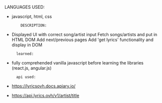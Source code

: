 
LANGUAGES USED: 
* javascript, html, css         
          
          DESCRIPTION:

* Displayed UI with correct song/artist input
Fetch songs/artists and put in HTML DOM
Add next/previous pages
Add 'get lyrics' functionality and display in DOM


        learned: 
* fully comprehended vanilla javascript before
learning the libraries (react.js, angular.js)

        api used:
 * https://lyricsovh.docs.apiary.io/
 * https://api.lyrics.ovh/v1/artist/title


















